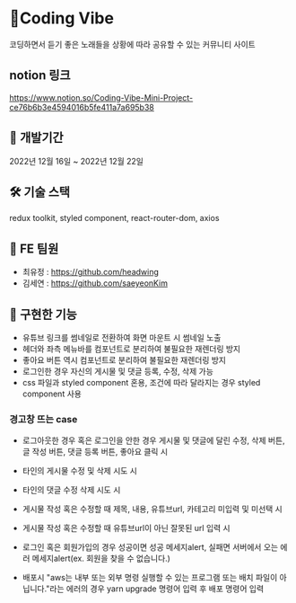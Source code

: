 # 🐬Coding Vibe

코딩하면서 듣기 좋은 노래들을 상황에 따라 공유할 수 있는 커뮤니티 사이트



##  notion 링크

https://www.notion.so/Coding-Vibe-Mini-Project-ce76b6b3e4594016b5fe411a7a695b38



##  📆 개발기간

2022년 12월 16일 ~ 2022년 12월 22일



##  🛠️ 기술 스택

redux toolkit, styled component, react-router-dom, axios



##  👯 FE 팀원

- 최유정 : https://github.com/headwing
- 김세연 : https://github.com/saeyeonKim



##  👀 구현한 기능

- 유튜브 링크를 썸네일로 전환하여 화면 마운트 시 썸네일 노출
- 헤더와 좌측 메뉴바를 컴포넌트로 분리하여 불필요한 재렌더링 방지
- 좋아요 버튼 역시 컴포넌트로 분리하여 불필요한 재렌더링 방지
- 로그인한 경우 자신의 게시물 및 댓글 등록, 수정, 삭제 가능
- css 파일과 styled component 혼용, 조건에 따라 달라지는 경우 styled component 사용

### 경고창 뜨는 case
- 로그아웃한 경우 혹은 로그인을 안한 경우 게시물 및 댓글에 달린 수정, 삭제 버튼, 글 작성 버튼, 댓글 등록 버튼, 좋아요 클릭 시
- 타인의 게시물 수정 및 삭제 시도 시
- 타인의 댓글 수정 삭제 시도 시
- 게시물 작성 혹은 수정할 때 제목, 내용, 유튜브url, 카테고리 미입력 및 미선택 시 
- 게시물 작성 혹은 수정할 때 유튜브url이 아닌 잘못된 url 입력 시
- 로그인 혹은 회원가입의 경우 성공이면 성공 메세지alert, 실패면 서버에서 오는 에러 메세지alert(ex. 회원을 찾을 수 없습니다.)

- 배포시 "aws는 내부 또는 외부 명령 실행할 수 있는 프로그램 또는 배치 파일이 아닙니다."라는 에러의 경우 yarn upgrade 명령어 입력 후 배포 명령어 입력
